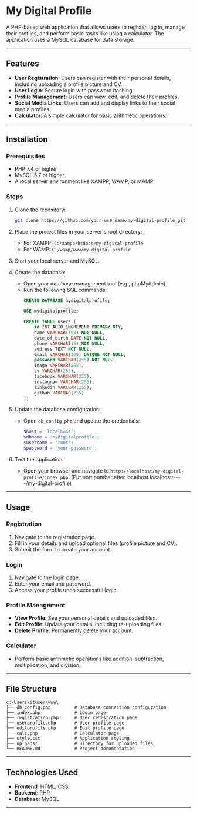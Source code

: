 # My Digital Profile

A PHP-based web application that allows users to register, log in, manage their profiles, and perform basic tasks like using a calculator. The application uses a MySQL database for data storage.

---

## Features

- **User Registration**: Users can register with their personal details, including uploading a profile picture and CV.
- **User Login**: Secure login with password hashing.
- **Profile Management**: Users can view, edit, and delete their profiles.
- **Social Media Links**: Users can add and display links to their social media profiles.
- **Calculator**: A simple calculator for basic arithmetic operations.

---

## Installation

### Prerequisites
- PHP 7.4 or higher
- MySQL 5.7 or higher
- A local server environment like XAMPP, WAMP, or MAMP

### Steps
1. Clone the repository:
   ```bash
   git clone https://github.com/your-username/my-digital-profile.git
   ```
2. Place the project files in your server's root directory:
   - For XAMPP: `C:/xampp/htdocs/my-digital-profile`
   - For WAMP: `C:/wamp/www/my-digital-profile`
3. Start your local server and MySQL.

4. Create the database:
   - Open your database management tool (e.g., phpMyAdmin).
   - Run the following SQL commands:
     ```sql
     CREATE DATABASE mydigitalprofile;

     USE mydigitalprofile;

     CREATE TABLE users (
         id INT AUTO_INCREMENT PRIMARY KEY,
         name VARCHAR(100) NOT NULL,
         date_of_birth DATE NOT NULL,
         phone VARCHAR(15) NOT NULL,
         address TEXT NOT NULL,
         email VARCHAR(100) UNIQUE NOT NULL,
         password VARCHAR(255) NOT NULL,
         image VARCHAR(255),
         cv VARCHAR(255),
         facebook VARCHAR(255),
         instagram VARCHAR(255),
         linkedin VARCHAR(255),
         github VARCHAR(255)
     );
     ```

5. Update the database configuration:
   - Open `db_config.php` and update the credentials:
     ```php
     $host = 'localhost';
     $dbname = 'mydigitalprofile';
     $username = 'root';
     $password = 'your-password';
     ```

6. Test the application:
   - Open your browser and navigate to `http://localhost/my-digital-profile/index.php`. (Put port number after localhost localhost:----/my-digital-profile)

---

## Usage

### Registration
1. Navigate to the registration page.
2. Fill in your details and upload optional files (profile picture and CV).
3. Submit the form to create your account.

### Login
1. Navigate to the login page.
2. Enter your email and password.
3. Access your profile upon successful login.

### Profile Management
- **View Profile**: See your personal details and uploaded files.
- **Edit Profile**: Update your details, including re-uploading files.
- **Delete Profile**: Permanently delete your account.

### Calculator
- Perform basic arithmetic operations like addition, subtraction, multiplication, and division.

---

## File Structure

```
c:\Users\ituser\www\
├── db_config.php         # Database connection configuration
├── index.php             # Login page
├── registration.php      # User registration page
├── userprofile.php       # User profile page
├── editprofile.php       # Edit profile page
├── calc.php              # Calculator page
├── style.css             # Application styling
├── uploads/              # Directory for uploaded files
└── README.md             # Project documentation
```

---

## Technologies Used

- **Frontend**: HTML, CSS
- **Backend**: PHP
- **Database**: MySQL

---
